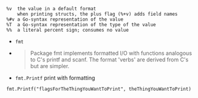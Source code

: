 ```
%v	the value in a default format
	when printing structs, the plus flag (%+v) adds field names
%#v	a Go-syntax representation of the value
%T	a Go-syntax representation of the type of the value
%%	a literal percent sign; consumes no value
```

- `fmt`
- >  Package fmt implements formatted I/O with functions analogous to C's printf and scanf. The format 'verbs' are derived from C's but are simpler.
- `fmt.Printf` print with formatting

```
fmt.Printf("flagsForTheThingYouWantToPrint", theThingYouWantToPrint)
```